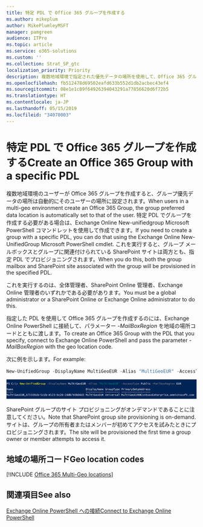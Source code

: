 ```yaml
---
title: 特定 PDL で Office 365 グループを作成する
ms.author: mikeplum
author: MikePlumleyMSFT
manager: pamgreen
audience: ITPro
ms.topic: article
ms.service: o365-solutions
ms.custom: ''
ms.collection: Strat_SP_gtc
localization_priority: Priority
description: 複数地域環境で指定された優先データの場所を使用して、Office 365 グループを作成する方法について説明します。
ms.openlocfilehash: fb512478d69502eafd633b552d1db2acbec43ef4
ms.sourcegitcommit: 08e1e1c09f64926394043291a77856620d6f72b5
ms.translationtype: HT
ms.contentlocale: ja-JP
ms.lasthandoff: 05/15/2019
ms.locfileid: "34070003"
---
```

# <a name="create-an-office-365-group-with-a-specific-pdl"></a><span data-ttu-id="1fa73-103">特定 PDL で Office 365 グループを作成する</span><span class="sxs-lookup"><span data-stu-id="1fa73-103">Create an Office 365 Group with a specific PDL</span></span>

<span data-ttu-id="1fa73-104">複数地域環境のユーザーが Office 365 グループを作成すると、グループ優先データの場所は自動的にそのユーザーの場所に設定されます。</span><span class="sxs-lookup"><span data-stu-id="1fa73-104">When users in a multi-geo environment create an Office 365 Group, the group preferred data location is automatically set to that of the user.</span></span> <span data-ttu-id="1fa73-105">特定 PDL でグループを作成する必要がある場合は、Exchange Online New-unifiedgroup Microsoft PowerShell コマンドレットを使用して作成できます。</span><span class="sxs-lookup"><span data-stu-id="1fa73-105">If you need to create a group with a specific PDL, you can do that using the Exchange Online New-UnifiedGroup Microsoft PowerShell cmdlet.</span></span> <span data-ttu-id="1fa73-106">これを実行すると、グループ メールボックスとグループに関連付けられている SharePoint サイトは両方とも、指定 PDL でプロビジョニングされます。</span><span class="sxs-lookup"><span data-stu-id="1fa73-106">When you do this, both the group mailbox and SharePoint site associated with the group will be provisioned in the specified PDL.</span></span>

<span data-ttu-id="1fa73-107">これを実行するのは、全体管理者、SharePoint Online 管理者、Exchange Online 管理者のいずれかである必要があります。</span><span class="sxs-lookup"><span data-stu-id="1fa73-107">You must be a global administrator or a SharePoint Online or Exchange Online administrator to do this.</span></span>

<span data-ttu-id="1fa73-108">指定した PDL を使用して Office 365 グループを作成するのには、Exchange Online PowerShell に接続して、パラメーター *-MailBoxRegion* を地域の場所コードとともに渡します。</span><span class="sxs-lookup"><span data-stu-id="1fa73-108">To create an Office 365 Group with the PDL that you specify, connect to Exchange Online PowerShell and pass the parameter *-MailBoxRegion* with the geo location code.</span></span>

<span data-ttu-id="1fa73-109">次に例を示します。</span><span class="sxs-lookup"><span data-stu-id="1fa73-109">For example:</span></span> 

```PowerShell
New-UnifiedGroup -DisplayName MultiGeoEUR -Alias "MultiGeoEUR" -AccessType Public -MailboxRegion EUR 
```

![構文を使用した New-UnifiedGroup PowerShell コマンドレットのスクリーンショット](media/multi-geo-new-group-with-pdl-powershell.png)

<span data-ttu-id="1fa73-111">SharePoint グループのサイト プロビジョニングがオンデマンドであることに注意してください。</span><span class="sxs-lookup"><span data-stu-id="1fa73-111">Note that SharePoint group site provisioning is on-demand.</span></span> <span data-ttu-id="1fa73-112">サイトは、グループの所有者またはメンバーが初めてアクセスを試みたときにプロビジョニングされます。</span><span class="sxs-lookup"><span data-stu-id="1fa73-112">The site will be provisioned the first time a group owner or member attempts to access it.</span></span>

## <a name="geo-location-codes"></a><span data-ttu-id="1fa73-113">地域の場所コード</span><span class="sxs-lookup"><span data-stu-id="1fa73-113">Geo location codes</span></span>

[!INCLUDE [Office 365 Multi-Geo locations](includes/office-365-multi-geo-locations.md)]

## <a name="see-also"></a><span data-ttu-id="1fa73-114">関連項目</span><span class="sxs-lookup"><span data-stu-id="1fa73-114">See also</span></span>

[<span data-ttu-id="1fa73-115">Exchange Online PowerShell への接続</span><span class="sxs-lookup"><span data-stu-id="1fa73-115">Connect to Exchange Online PowerShell</span></span>](https://docs.microsoft.com/powershell/exchange/exchange-online/connect-to-exchange-online-powershell/connect-to-exchange-online-powershell)